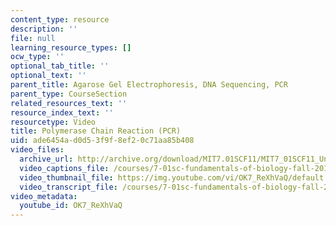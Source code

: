```yaml
---
content_type: resource
description: ''
file: null
learning_resource_types: []
ocw_type: ''
optional_tab_title: ''
optional_text: ''
parent_title: Agarose Gel Electrophoresis, DNA Sequencing, PCR
parent_type: CourseSection
related_resources_text: ''
resource_index_text: ''
resourcetype: Video
title: Polymerase Chain Reaction (PCR)
uid: ade6454a-d0d5-3f9f-8ef2-0c71aa85b408
video_files:
  archive_url: http://archive.org/download/MIT7.01SCF11/MIT7_01SCF11_Un4Ses5_Rec_300k.mp4
  video_captions_file: /courses/7-01sc-fundamentals-of-biology-fall-2011/cc38cb6d969a504a9f77cff4bcb84649_OK7_ReXhVaQ.vtt
  video_thumbnail_file: https://img.youtube.com/vi/OK7_ReXhVaQ/default.jpg
  video_transcript_file: /courses/7-01sc-fundamentals-of-biology-fall-2011/47c8fea50a0464f651b1f38970726f2b_OK7_ReXhVaQ.pdf
video_metadata:
  youtube_id: OK7_ReXhVaQ
---
```

